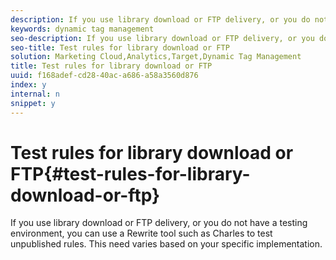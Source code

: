 ```yaml
---
description: If you use library download or FTP delivery, or you do not have a testing environment, you can use a Rewrite tool such as Charles to test unpublished rules. This need varies based on your specific implementation.
keywords: dynamic tag management
seo-description: If you use library download or FTP delivery, or you do not have a testing environment, you can use a Rewrite tool such as Charles to test unpublished rules. This need varies based on your specific implementation.
seo-title: Test rules for library download or FTP
solution: Marketing Cloud,Analytics,Target,Dynamic Tag Management
title: Test rules for library download or FTP
uuid: f168adef-cd28-40ac-a686-a58a3560d876
index: y
internal: n
snippet: y
---
```


# Test rules for library download or FTP{#test-rules-for-library-download-or-ftp}

If you use library download or FTP delivery, or you do not have a testing environment, you can use a Rewrite tool such as Charles to test unpublished rules. This need varies based on your specific implementation.

